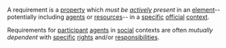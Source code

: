 A requirement is a [property](https://github.com/gcassel/Modular-Organization-Terminology/blob/master/terms/property.md) which *must be [actively](https://github.com/gcassel/Modular-Organization-Terminology/blob/master/terms/active.md) present* in an [element](https://github.com/gcassel/Modular-Organization-Terminology/blob/master/terms/element.md)-- potentially including [agents](https://github.com/gcassel/Modular-Organization-Terminology/blob/master/terms/agent.md) or [resources](https://github.com/gcassel/Modular-Organization-Terminology/blob/master/terms/resource.md)-- in a [specific](https://github.com/gcassel/Modular-Organization-Terminology/blob/master/terms/specific.md) [official](https://github.com/gcassel/Modular-Organization-Terminology/blob/master/terms/official.md) [context](https://github.com/gcassel/Modular-Organization-Terminology/blob/master/terms/context.md).  

Requirements for [participant](https://github.com/gcassel/Modular-Organization-Terminology/blob/master/terms/participant.md) [agents](https://github.com/gcassel/Modular-Organization-Terminology/blob/master/terms/agent.md) in [social](https://github.com/gcassel/Modular-Organization-Terminology/blob/master/terms/social.md) contexts are often *mutually dependent* with [specific](https://github.com/gcassel/Modular-Organization-Terminology/blob/master/terms/specific.md) [rights](https://github.com/gcassel/Modular-Organization-Terminology/blob/master/terms/right.md) and/or [responsibilities](https://github.com/gcassel/Modular-Organization-Terminology/blob/master/terms/responsibility.md).
